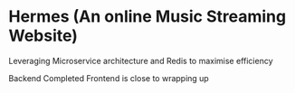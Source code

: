 # Hermes (An online Music Streaming Website)

Leveraging Microservice architecture and Redis to maximise efficiency 

Backend Completed
Frontend is close to wrapping up
